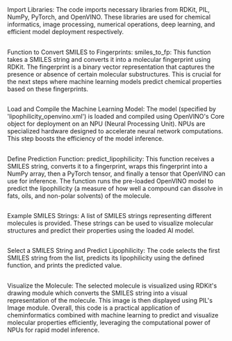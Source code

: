##
Import Libraries: The code imports necessary libraries from RDKit, PIL, NumPy, PyTorch, and OpenVINO. These libraries are used for chemical informatics, image processing, numerical operations, deep learning, and efficient model deployment respectively.
##
Function to Convert SMILES to Fingerprints:
smiles_to_fp: This function takes a SMILES string and converts it into a molecular fingerprint using RDKit. The fingerprint is a binary vector representation that captures the presence or absence of certain molecular substructures. This is crucial for the next steps where machine learning models predict chemical properties based on these fingerprints.
##
Load and Compile the Machine Learning Model:
The model (specified by 'lipophilicity_openvino.xml') is loaded and compiled using OpenVINO's Core object for deployment on an NPU (Neural Processing Unit). NPUs are specialized hardware designed to accelerate neural network computations. This step boosts the efficiency of the model inference.
##
Define Prediction Function:
predict_lipophilicity: This function receives a SMILES string, converts it to a fingerprint, wraps this fingerprint into a NumPy array, then a PyTorch tensor, and finally a tensor that OpenVINO can use for inference. The function runs the pre-loaded OpenVINO model to predict the lipophilicity (a measure of how well a compound can dissolve in fats, oils, and non-polar solvents) of the molecule.
##
Example SMILES Strings:
A list of SMILES strings representing different molecules is provided. These strings can be used to visualize molecular structures and predict their properties using the loaded AI model.
##
Select a SMILES String and Predict Lipophilicity:
The code selects the first SMILES string from the list, predicts its lipophilicity using the defined function, and prints the predicted value.
##
Visualize the Molecule:
The selected molecule is visualized using RDKit's drawing module which converts the SMILES string into a visual representation of the molecule. This image is then displayed using PIL's Image module.
Overall, this code is a practical application of cheminformatics combined with machine learning to predict and visualize molecular properties efficiently, leveraging the computational power of NPUs for rapid model inference.
